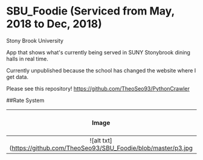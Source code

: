 # SBU_Foodie (Serviced from May, 2018 to Dec, 2018)
Stony Brook University

App that shows what's currently being served in SUNY Stonybrook dining halls in real time.

Currently unpublished because the school has changed the website where I get data.

Please see this repository!
https://github.com/TheoSeo93/PythonCrawler

##Rate System

Image             | Rating System in Gif
:-------------------------:|:-------------------------:
![alt txt](https://github.com/TheoSeo93/SBU_Foodie/blob/master/p3.jpg | width=100) |  ![alt txt](https://github.com/TheoSeo93/SBU_Foodie/blob/master/rate.gif)


